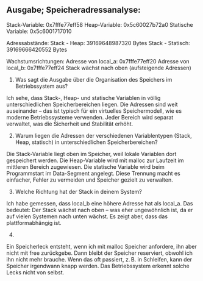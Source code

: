 Ausgabe;
Speicheradressanalyse:
---------------------
Stack-Variable: 0x7fffe77eff58
Heap-Variable: 0x5c60027b72a0
Statische Variable: 0x5c6001717010

Adressabstände:
Stack - Heap:       39169648987320 Bytes
Stack - Statisch:   39169666420552 Bytes

Wachstumsrichtungen:
Adresse von local_a: 0x7fffe77eff20
Adresse von local_b: 0x7fffe77eff24
Stack wächst nach oben (aufsteigende Adressen)


1. Was sagt die Ausgabe über die Organisation des Speichers im Betriebssystem aus?

Ich sehe, dass Stack-, Heap- und statische Variablen in völlig unterschiedlichen Speicherbereichen liegen.
Die Adressen sind weit auseinander – das ist typisch für ein virtuelles Speichermodell, wie es moderne Betriebssysteme verwenden.
Jeder Bereich wird separat verwaltet, was die Sicherheit und Stabilität erhöht.


2. Warum liegen die Adressen der verschiedenen Variablentypen (Stack, Heap, statisch) in unterschiedlichen Speicherbereichen?

Die Stack-Variable liegt oben im Speicher, weil lokale Variablen dort gespeichert werden.
Die Heap-Variable wird mit malloc zur Laufzeit im mittleren Bereich zugewiesen.
Die statische Variable wird beim Programmstart im Data-Segment angelegt.
Diese Trennung macht es einfacher, Fehler zu vermeiden und Speicher gezielt zu verwalten.



3. Welche Richtung hat der Stack in deinem System?

Ich habe gemessen, dass local_b eine höhere Adresse hat als local_a.
Das bedeutet: Der Stack wächst nach oben – was eher ungewöhnlich ist, da er auf vielen Systemen nach unten wächst.
Es zeigt aber, dass das plattformabhängig ist.



4. 
Ein Speicherleck entsteht, wenn ich mit malloc Speicher anfordere, ihn aber nicht mit free zurückgebe.
Dann bleibt der Speicher reserviert, obwohl ich ihn nicht mehr brauche.
Wenn das oft passiert, z. B. in Schleifen, kann der Speicher irgendwann knapp werden.
Das Betriebssystem erkennt solche Lecks nicht von selbst.


